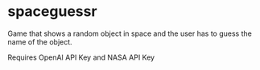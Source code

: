 # spaceguessr

Game that shows a random object in space and the user has to guess the name of the object.

Requires OpenAI API Key and NASA API Key
